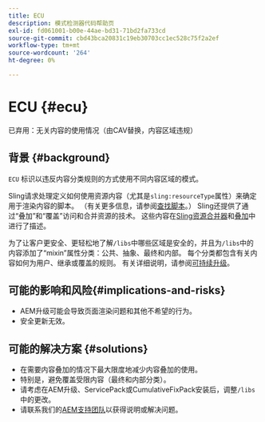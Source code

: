 ```yaml
---
title: ECU
description: 模式检测器代码帮助页
exl-id: fd061001-b00e-44ae-bd31-71bd2fa733cd
source-git-commit: cbd43bca20831c19eb30703cc1ec528c75f2a2ef
workflow-type: tm+mt
source-wordcount: '264'
ht-degree: 0%

---
```


# ECU {#ecu}

已弃用：无关内容的使用情况（由CAV替换，内容区域违规）

## 背景 {#background}

`ECU` 标识以违反内容分类规则的方式使用不同内容区域的模式。

Sling请求处理定义如何使用资源内容（尤其是`sling:resourceType`属性）来确定用于渲染内容的脚本。 （有关更多信息，请参阅[查找脚本](https://experienceleague.adobe.com/docs/experience-manager-65/developing/introduction/the-basics.html#locating-the-script)。） Sling还提供了通过“叠加”和“覆盖”访问和合并资源的技术。 这些内容在[Sling资源合并器](https://experienceleague.adobe.com/docs/experience-manager-65/developing/platform/sling-resource-merger.html)和[叠加](https://experienceleague.adobe.com/docs/experience-manager-65/developing/platform/overlays.html)中进行了描述。

为了让客户更安全、更轻松地了解`/libs`中哪些区域是安全的，并且为`/libs`中的内容添加了“mixin”属性分类：公共、抽象、最终和内部。 每个分类都包含有关内容如何为用户、继承或覆盖的规则。 有关详细说明，请参阅[可持续升级](https://experienceleague.adobe.com/docs/experience-manager-65/deploying/upgrading/sustainable-upgrades.html)。

## 可能的影响和风险{#implications-and-risks}

* AEM升级可能会导致页面渲染问题和其他不希望的行为。
* 安全更新无效。

## 可能的解决方案 {#solutions}

* 在需要内容叠加的情况下最大限度地减少内容叠加的使用。
* 特别是，避免覆盖受限内容（最终和内部分类）。
* 请考虑在AEM升级、ServicePack或CumulativeFixPack安装后，调整`/libs`中的更改。
* 请联系我们的[AEM支持团队](https://helpx.adobe.com/enterprise/using/support-for-experience-cloud.html)以获得说明或解决问题。
